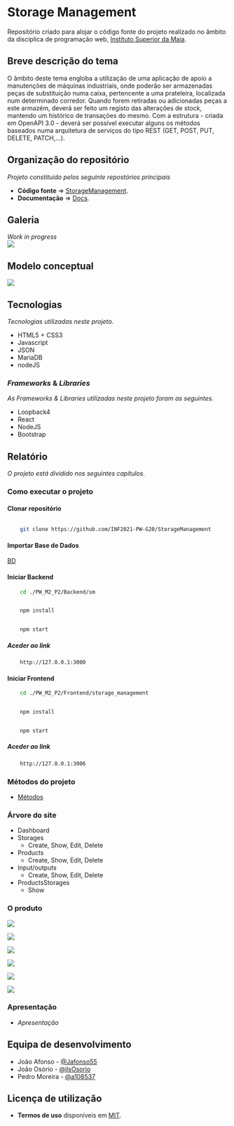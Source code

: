 # Storage Management

Repositório criado para alojar o código fonte do projeto realizado no âmbito da disciplica de programação web, [Instituto Superior da Maia](https://www.ismai.pt/pt).

## Breve descrição do tema

O âmbito deste tema engloba a utilização de uma aplicação de apoio a manutenções de máquinas industriais, onde poderão ser armazenadas peças de substituição numa caixa, pertencente a uma prateleira, localizada num determinado corredor. Quando forem retiradas ou adicionadas peças a este armazém, deverá ser feito um registo das alterações de stock, mantendo um histórico de transações do mesmo. Com a estrutura - criada em OpenAPI 3.0 - deverá ser possível executar alguns os métodos baseados numa arquitetura de serviços do tipo REST (GET, POST, PUT, DELETE, PATCH,…).

## Organização do repositório

_Projeto constituido pelos seguinte repostórios principais_
* **Código fonte** => [StorageManagement](https://github.com/INF2021-PW-G20/StorageManagement).
* **Documentação** => [Docs](https://github.com/INF2021-PW-G20/StorageManagement/Docs).

## Galeria

_Work in progress_<br/>
![](/images/underConstruction.jpg)

## Modelo conceptual

![](/images/Concept_diagram.png)

## Tecnologias

_Tecnologias utilizadas neste projeto._
* HTML5 + CSS3
* Javascript
* JSON
* MariaDB
* nodeJS

### _Frameworks_ & _Libraries_

_As Frameworks & Libraries utilizadas neste projeto foram as seguintes._
* Loopback4
* React
* NodeJS
* Bootstrap

## Relatório
_O projeto está dividido nos seguintes capítulos._

### Como executar o projeto

#### Clonar repositório
```bash

    git clone https://github.com/INF2021-PW-G20/StorageManagement

```

#### Importar Base de Dados

[BD](https://github.com/INF2021-PW-G20/StorageManagement/tree/master/Docs/BDscripts)

#### Iniciar Backend
> 
```bash
    cd ./PW_M2_P2/Backend/sm
```
```bash

    npm install

```
```bash

    npm start

```

##### Aceder ao link

```bash
    http://127.0.0.1:3000
```

#### Iniciar Frontend
> 
```bash
    cd ./PW_M2_P2/Frontend/storage_management
```
```bash

    npm install

```
```bash

    npm start

```
##### Aceder ao link

```bash
    http://127.0.0.1:3006
```

### Métodos do projeto
* [Métodos](Docs/method.md)


### Árvore do site

* Dashboard
* Storages
    - Create, Show, Edit, Delete
* Products
    - Create, Show, Edit, Delete
* Input/outputs
    - Create, Show, Edit, Delete
* ProductsStorages
    - Show


### O produto
![](/images/dashboard.png)

![](/images/storages.png)

![](/images/storages_products.png)

![](/images/products.png)

![](/images/inputoutput.png)

![](/images/productsstorages.png)


### Apresentação
* _Apresentação_

## Equipa de desenvolvimento
* João Afonso - [@Jafonso55](https://github.com/Jafonso55)
* João Osório - [@jlsOsorio](https://github.com/jlsOsorio)
* Pedro Moreira - [@a108537](https://github.com/a108537)

## Licença de utilização
* **Termos de uso** disponíveis em [MIT](LICENSE).
